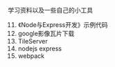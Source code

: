 学习资料以及一些自己的小工具

11. 《Node与Express开发》示例代码
21. google影像瓦片下载
31. TileServer
41. nodejs express
51. webpack